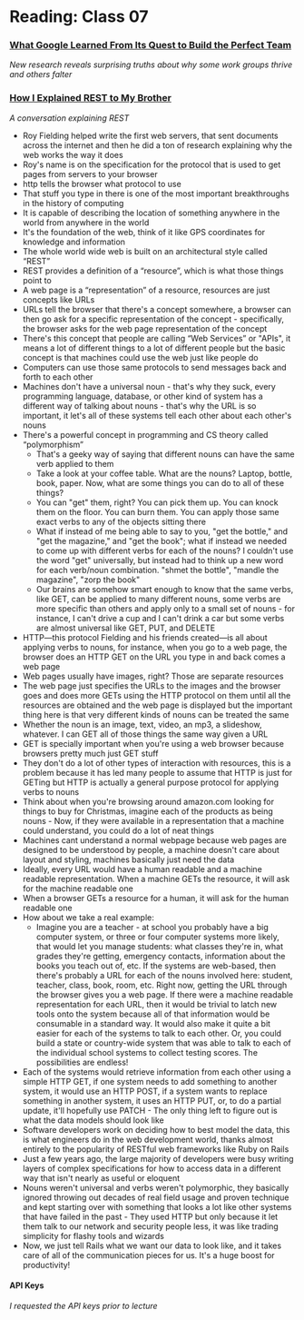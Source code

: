 # Reading: Class 07

### [What Google Learned From Its Quest to Build the Perfect Team](https://www.nytimes.com/2016/02/28/magazine/what-google-learned-from-its-quest-to-build-the-perfect-team.html)
*New research reveals surprising truths about why some work groups thrive and others falter*

### [How I Explained REST to My Brother](https://gist.github.com/brookr/5977550)
*A conversation explaining REST*

- Roy Fielding helped write the first web servers, that sent documents across the internet and then he did a ton of research explaining why the web works the way it does
- Roy's name is on the specification for the protocol that is used to get pages from servers to your browser
- http tells the browser what protocol to use
- That stuff you type in there is one of the most important breakthroughs in the history of computing
- It is capable of describing the location of something anywhere in the world from anywhere in the world
- It's the foundation of the web, think of it like GPS coordinates for knowledge and information
- The whole world wide web is built on an architectural style called “REST”
- REST provides a definition of a “resource”, which is what those things point to
- A web page is a “representation” of a resource, resources are just concepts like URLs
- URLs tell the browser that there's a concept somewhere, a browser can then go ask for a specific representation of the concept - specifically, the browser asks for the web page representation of the concept
- There's this concept that people are calling “Web Services” or "APIs", it means a lot of different things to a lot of different people but the basic concept is that machines could use the web just like people do
- Computers can use those same protocols to send messages back and forth to each other
- Machines don't have a universal noun - that's why they suck, every programming language, database, or other kind of system has a different way of talking about nouns - that's why the URL is so important, it let's all of these systems tell each other about each other's nouns
- There's a powerful concept in programming and CS theory called “polymorphism”
  * That's a geeky way of saying that different nouns can have the same verb applied to them
  * Take a look at your coffee table. What are the nouns? Laptop, bottle, book, paper. Now, what are some things you can do to all of these things?
  * You can "get" them, right? You can pick them up. You can knock them on the floor. You can burn them. You can apply those same exact verbs to any of the objects sitting there
  * What if instead of me being able to say to you, "get the bottle," and "get the magazine," and "get the book"; what if instead we needed to come up with different verbs for each of the nouns? I couldn't use the word "get" universally, but instead had to think up a new word for each verb/noun combination. "shmet the bottle", "mandle the magazine", "zorp the book"
  * Our brains are somehow smart enough to know that the same verbs, like GET, can be applied to many different nouns, some verbs are more specific than others and apply only to a small set of nouns - for instance, I can't drive a cup and I can't drink a car but some verbs are almost universal like GET, PUT, and DELETE
- HTTP—this protocol Fielding and his friends created—is all about applying verbs to nouns, for instance, when you go to a web page, the browser does an HTTP GET on the URL you type in and back comes a web page
- Web pages usually have images, right? Those are separate resources
- The web page just specifies the URLs to the images and the browser goes and does more GETs using the HTTP protocol on them until all the resources are obtained and the web page is displayed but the important thing here is that very different kinds of nouns can be treated the same
- Whether the noun is an image, text, video, an mp3, a slideshow, whatever. I can GET all of those things the same way given a URL
- GET is specially important when you're using a web browser because browsers pretty much just GET stuff
- They don't do a lot of other types of interaction with resources, this is a problem because it has led many people to assume that HTTP is just for GETing but HTTP is actually a general purpose protocol for applying verbs to nouns
- Think about when you're browsing around amazon.com looking for things to buy for Christmas, imagine each of the products as being nouns - Now, if they were available in a representation that a machine could understand, you could do a lot of neat things
- Machines cant understand a normal webpage because web pages are designed to be understood by people, a machine doesn't care about layout and styling, machines basically just need the data
- Ideally, every URL would have a human readable and a machine readable representation. When a machine GETs the resource, it will ask for the machine readable one
- When a browser GETs a resource for a human, it will ask for the human readable one
- How about we take a real example:
  * Imagine you are a teacher - at school you probably have a big computer system, or three or four computer systems more likely, that would let you manage students: what classes they're in, what grades they're getting, emergency contacts, information about the books you teach out of, etc. If the systems are web-based, then there's probably a URL for each of the nouns involved here: student, teacher, class, book, room, etc. Right now, getting the URL through the browser gives you a web page. If there were a machine readable representation for each URL, then it would be trivial to latch new tools onto the system because all of that information would be consumable in a standard way. It would also make it quite a bit easier for each of the systems to talk to each other. Or, you could build a state or country-wide system that was able to talk to each of the individual school systems to collect testing scores. The possibilities are endless!
- Each of the systems would retrieve information from each other using a simple HTTP GET, if one system needs to add something to another system, it would use an HTTP POST, if a system wants to replace something in another system, it uses an HTTP PUT, or, to do a partial update, it'll hopefully use PATCH - The only thing left to figure out is what the data models should look like
- Software developers work on deciding how to best model the data, this is what engineers do in the web development world, thanks almost entirely to the popularity of RESTful web frameworks like Ruby on Rails
- Just a few years ago, the large majority of developers were busy writing layers of complex specifications for how to access data in a different way that isn't nearly as useful or eloquent
- Nouns weren't universal and verbs weren't polymorphic, they basically ignored throwing out decades of real field usage and proven technique and kept starting over with something that looks a lot like other systems that have failed in the past - They used HTTP but only because it let them talk to our network and security people less, it was like trading simplicity for flashy tools and wizards
- Now, we just tell Rails what we want our data to look like, and it takes care of all of the communication pieces for us. It's a huge boost for productivity!


#### API Keys
*I requested the API keys prior to lecture*